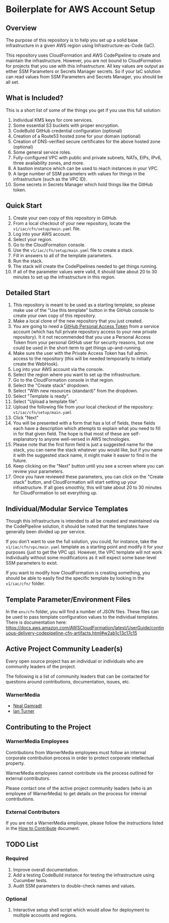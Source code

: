 # Boilerplate for AWS Account Setup

## Overview

The purpose of this repository is to help you set up a solid base infrastructure in a given AWS region using Infrastructure-as-Code (IaC).

This repository uses CloudFormation and AWS CodePipeline to create and maintain the infrastructure.  However, you are not bound to CloudFormation for projects that you use with this infrastructure.  All key values are output as either SSM Parameters or Secrets Manager secrets.  So if your IaC solution can read values from SSM Parameters and Secrets Manager, you should be all set.

## What is Included?

This is a short list of some of the things you get if you use this full solution:

1. Individual KMS keys for core services.
2. Some essential S3 buckets with proper encryption.
3. CodeBuild GitHub credential configuration (optional)
4. Creation of a Route53 hosted zone for your domain (optional)
5. Creation of DNS-verified secure certificates for the above hosted zone (optional)
6. Some general service roles.
7. Fully-configured VPC with public and private subnets, NATs, EIPs, IPv6, three availability zones, and more.
8. A bastion instance which can be used to reach instances in your VPC.
9. A large number of SSM parameters with values for things in the infrastructure (such as the VPC ID).
10. Some secrets in Secrets Manager which hold things like the GitHub token.

## Quick Start

1. Create your own copy of this repository in GitHub.
2. From a local checkout of your new repository, locate the `v1/iac/cfn/setup/main.yaml` file.
3. Log into your AWS account.
4. Select your region.
5. Go to the CloudFormation console.
6. Use the `v1/iac/cfn/setup/main.yaml` file to create a stack.
7. Fill in answers to all of the template parameters.
8. Run the stack.
9. The stack will create the CodePipelines needed to get things running.
10. If all of the parameter values were valid, it should take about 20 to 30 minutes to set up the infrastructure in this region.

## Detailed Start

1. This repository is meant to be used as a starting template, so please make use of the "Use this template" button in the GitHub console to create your own copy of this repository.
2. Make a local clone of the new repository that you just created.
3. You are going to need a [GitHub Personal Access Token](https://docs.github.com/en/github/authenticating-to-github/creating-a-personal-access-token) from a service account (which has full private repository access to your new private repository).  It it not recommended that you use a Personal Access Token from your personal GitHub user for security reasons, but one could be used in the short-term to get things up-and-running.
4. Make sure the user with the Private Access Token has full admin. access to the repository (this will be needed temporarily to initially create the WebHook).
5. Log into your AWS account via the console.
6. Select the region where you want to set up the infrastructure.
7. Go to the CloudFormation console in that region.
8. Select the "Create stack" dropdown.
9. Select "With new resources (standard)" from the dropdown.
10. Select "Template is ready".
11. Select "Upload a template file".
12. Upload the following file from your local checkout of the repository: `v1/iac/cfn/setup/main.yaml`
13. Click "Next"
14. You will be presented with a form that has a lot of fields, these fields each have a description which attempts to explain what you need to fill in for that given field.  The hope is that most of these are self-explanatory to anyone well-versed in AWS technologies.
15. Please note that the first form field is just a suggested name for the stack, you can name the stack whatever you would like, but if you name it with the suggested stack name, it might make it easier to find in the future.
16. Keep clicking on the "Next" button until you see a screen where you can review your parameters.
17. Once you have reviewed these parameters, you can click on the "Create stack" button, and CloudFormation will start setting up your infrastructure.  If all goes smoothly, this will take about 20 to 30 minutes for CloudFormation to set everything up.

## Individual/Modular Service Templates

Though this infrastructure is intended to all be created and maintained via the CodePipeline solution, it should be noted that the templates have generally been divided up per service.

If you don't want to use the full solution, you could, for instance, take the `v1/iac/cfn/vpc/main.yaml` template as a starting point and modify it for your purposes (just to get the VPC up).  However, the VPC template will not work individually without some modifications as it will expect some base-level SSM parameters to exist.

If you want to modify how CloudFormation is creating something, you should be able to easily find the specific template by looking in the `v1/iac/cfn/` folder.

## Template Parameter/Environment Files

In the `env/cfn` folder, you will find a number of JSON files.  These files can be used to pass template configuration values to the individual templates.  There is documentation here: https://docs.aws.amazon.com/AWSCloudFormation/latest/UserGuide/continuous-delivery-codepipeline-cfn-artifacts.html#w2ab1c13c17c15

## Active Project Community Leader(s)

Every open source project has an individual or individuals who are community leaders of the project.

The following is a list of community leaders that can be contacted for questions around contributions, documentation, issues, etc.

### WarnerMedia

* [Neal Gamradt](mailto:neal.gamradt@warnermedia.com)
* [Ian Turner](mailto:ian.m.turner@warnermedia.com)

## Contributing to the Project

### WarnerMedia Employees

Contributions from WarnerMedia employees must follow an internal corporate contribution process in order to protect corporate intellectual property.

WarnerMedia employees cannot contribute via the process outlined for external contributors.

Please contact one of the active project community leaders (who is an employee of WarnerMedia) to get details on the process for internal contributions.

### External Contributors

If you are not a WarnerMedia employee, please follow the instructions listed in the [How to Contribute](CONTRIBUTING.md) document.

## TODO List

### Required

1. Improve overall documentation.
2. Add a testing CodeBuild instance for testing the infrastructure using Cucumber tests.
3. Audit SSM parameters to double-check names and values.

### Optional

1. Interactive setup shell script which would allow for deployment to multiple accounts and regions.

